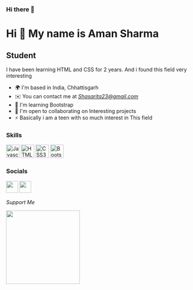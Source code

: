 ### Hi there 👋

<!--
**89Aman/89Aman** is a ✨ _special_ ✨ repository because its `README.md` (this file) appears on your GitHub profile-->
Hi 👋 My name is Aman Sharma
============================

Student
-------

I have been learning HTML and CSS for 2 years. And i found this field very interesting

* 🌍  I'm based in India, Chhattisgarh
* ✉️  You can contact me at _[Shasarita23@gmail.com](mailto:Shasarita23@gmail.com )_
* 🧠  I'm learning Bootstrap
* 🤝  I'm open to collaborating on Interesting projects
* ⚡  Basically i am a teen with so much interest in This field

### Skills

<p align="left">
<a href="https://developer.mozilla.org/en-US/docs/Web/JavaScript" target="_blank" rel="noreferrer"><img src="https://raw.githubusercontent.com/danielcranney/readme-generator/main/public/icons/skills/javascript-colored.svg" width="36" height="36" alt="Javascript" /></a>
<a href="https://developer.mozilla.org/en-US/docs/Glossary/HTML5" target="_blank" rel="noreferrer"><img src="https://raw.githubusercontent.com/danielcranney/readme-generator/main/public/icons/skills/html5-colored.svg" width="36" height="36" alt="HTML5" /></a>
<a href="https://www.w3.org/TR/CSS/#css" target="_blank" rel="noreferrer"><img src="https://raw.githubusercontent.com/danielcranney/readme-generator/main/public/icons/skills/css3-colored.svg" width="36" height="36" alt="CSS3" /></a>
<a href="https://getbootstrap.com/" target="_blank" rel="noreferrer"><img src="https://raw.githubusercontent.com/danielcranney/readme-generator/main/public/icons/skills/bootstrap-colored.svg" width="36" height="36" alt="Bootstrap" /></a>
</p>

### Socials

<p align="left"> <a href="https://www.github.com/89aman" target="_blank" rel="noreferrer"><img src="https://raw.githubusercontent.com/danielcranney/readme-generator/main/public/icons/socials/github.svg" width="32" height="32" /></a> <a href="http://www.instagram.com/mr_introvert_269" target="_blank" rel="noreferrer"><img src="https://raw.githubusercontent.com/danielcranney/readme-generator/main/public/icons/socials/instagram.svg" width="32" height="32" /></a></p>

_Support Me_

<a href="https://www.buymeacoffee.com/aman26"><img src="https://cdn.buymeacoffee.com/buttons/v2/default-yellow.png" width="200" /></a>




